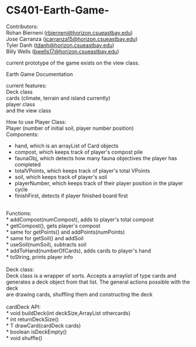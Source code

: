 # CS401-Earth-Game-
Contributors: <br/>
Rohan Bierneni (rbierneni@horizon.csueastbay.edu) <br />
Jose Carranza (jcarranza15@horizon.csueastbay.edu) <br />
Tyler Danh (tdanh@horizon.csueastbay.edu) <br />
Billy Wells (bwells17@horizon.csueastbay.edu) <br />

current prototype of the game exists on the view class. 


Earth Game Documentation <br />

current features: <br />
Deck class <br />
cards (climate, terrain and island currently) <br />
player class <br />
and the view class <br />

How to use Player Class: <br />
Player (number of initial soil, player number position) <br />
Components: <br />
* hand, which is an arrayList of Card objects <br />
* compost, which keeps track of player's compost pile<br />
* faunaObj, which detects how many fauna objectives the player has completed <br />
* totalVPoints, which keeps track of player's total VPoints <br />
* soil, which keeps track of player's soil <br />
* playerNumber, which keeps track of their player position in the player cycle <br />
* finishFirst, detects if player finished board first <br />
<br />
Functions: <br />
* addCompost(numCompost), adds to player's total compost <br />
* getCompost(), gets player's compost <br />
* same for getPoints() and addPoints(numPoints) <br />
* same for getSoil() and addSoil <br />
* useSoil(numSoil), subtracts soil <br />
* addToHand(numberOfCards), adds cards to player's hand <br />
* toString, prints player info <br />

<br />
Deck class: <br />
Deck class is a wrapper of sorts. Accepts a arraylist of type <T> cards and <br />
generates a deck object from that list. The general actions possible with the deck <br />
are drawing cards, shuffling them and constructing the deck <br /><br />
cardDeck API: <br /> 
* void buildDeck(int deckSize,ArrayList<T> othercards) <br />
* int returnDeckSize() <br />
* T drawCard(cardDeck cards) <br />
* boolean isDeckEmpty() <br />
* void shuffle() <br />

